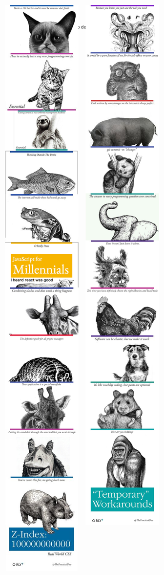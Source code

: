 # Useful Books

Here is a list of books that every web developer should have.

<section style="display: grid; 
            grid-template-columns: repeat( auto-fit, minmax(160px, 1fr) );
  grid-template-rows: 130px;
  grid-auto-rows: 130px;
  justify-items: center;
  align-items: center;
  grid-gap: 1.5rem;
  margin-bottom: 2rem;">

![Learning to blame the user](../orly/blaming.jpg)

![Opening 1000000 browser tabs](../orly/browsertabs.jpg)

![Changing stuff until it works](../orly/changingstuff.jpg)

![Turning coffee into code](../orly/coffee.jpg)

![Coding by copying and pasting](../orly/copypaste.jpg)

![Needless dependencies](../orly/dependecies.jpg)

![Coding drunk](../orly/drunk.jpg)

![Git Commit message that dont matter](../orly/gitcommit.jpg)

![Googling the solution](../orly/googling.jpg)

![It depends](../orly/itdepends.jpg)

![Millenials](../orly/millenials.png)

![code that nobody can read](../orly/nobodycanread.jpg)

![Regex by trial and error](../orly/regex.jpg)

![rewriting things until it works](../orly/rewriting.jpg)

![rewriting things until it works](../orly/security.jpg)

![trying stuff until it works](../orly/tryingstuff.jpg)

![unittests](../orly/unittests.jpg)

![coding on the weekend](../orly/weekend.jpg)

![Whiteboard interviews](../orly/whiteboard.jpg)

![Workarounds](../orly/workarounds.jpg)

![Zindex 1000000](../orly/zindex.jpg)

</section>